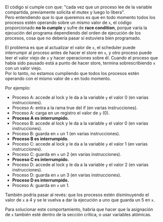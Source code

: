 El código sí cumple con que: "cada vez que un proceso lee de la variable compartida, previamente solicita el mutex y luego lo libera".  
Pero entendiendo que lo que queremos es que en todo momento todos los procesos estén operando sobre un mismo valor de `x`, el código proporcionado **no lo cumple** y sufre de **race condition**, porque varía la ejecución del programa dependiendo del orden de ejecución de los procesos, cosa que no debería pasar si estuviera bien programado.

El problema es que al actualizar el valor de `x`, el scheduler puede interrumpir al proceso antes de hacer el store en `x`, y otro proceso puede leer el valor viejo de `x` y hacer operaciones sobre él. Cuando el proceso que había sido pausado está a punto de hacer store, termina sobrescribiendo `x` con un valor viejo.  
Por lo tanto, no estamos cumpliendo que todos los procesos estén operando con el mismo valor de `x` en todo momento.

Por ejemplo:

- Proceso A: accede al lock y le da a la variable `y` el valor 0 (en varias instrucciones).
- Proceso A: entra a la rama true del if (en varias instrucciones).
- Proceso A: carga en un registro el valor de `y` (0).
- **Proceso A es interrumpido.**
- Proceso B: accede al lock y le da a la variable `y` el valor 0 (en varias instrucciones).
- Proceso B: guarda en `x` un 1 (en varias instrucciones).
- **Proceso B es interrumpido.**
- Proceso C: accede al lock y le da a la variable `y` el valor 1 (en varias instrucciones).
- Proceso C: guarda en `x` un 2 (en varias instrucciones).
- **Proceso C es interrumpido.**
- Proceso D: accede al lock y le da a la variable `y` el valor 2 (en varias instrucciones).
- Proceso D: guarda en `x` un 3 (en varias instrucciones).
- **Proceso D es interrumpido.**
- Proceso A: guarda en `x` un 1.

También podría pasar al revés: que los procesos estén disminuyendo el valor de `x` a 4 y se le vuelva a dar la ejecución a uno que guarda un 5 en `x`.

Para solucionar este comportamiento, habría que hacer que la asignación de `x` también esté dentro de la sección crítica, o usar variables atómicas.
